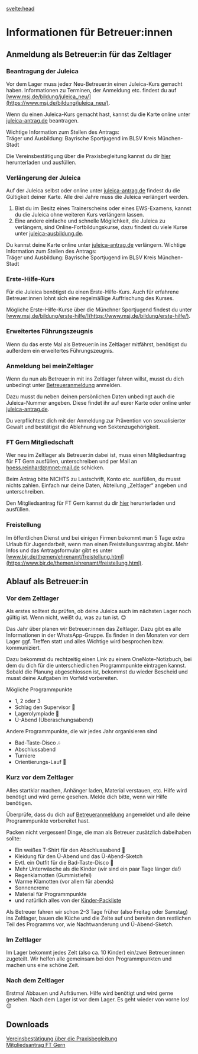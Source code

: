<svelte:head>
<title>Betreuer – Zeltlager – FT München Gern e.V.</title>
</svelte:head>

<div class="content">

# Informationen für Betreuer:innen

## Anmeldung als Betreuer:in für das Zeltlager

### Beantragung der Juleica
Vor dem Lager muss jede:r Neu-Betreuer:in einen Juleica-Kurs gemacht haben.
Informationen zu Terminen, der Anmeldung etc. findest du auf [www.msj.de/bildung/juleica_neu/](https://www.msj.de/bildung/juleica_neu/).

Wenn du einen Juleica-Kurs gemacht hast, kannst du die Karte online unter [juleica-antrag.de](https://juleica-antrag.de) beantragen.

Wichtige Information zum Stellen des Antrags:  
Träger und Ausbildung: Bayrische Sportjugend im BLSV Kreis München-Stadt

Die Vereinsbestätigung über die Praxisbegleitung kannst du dir [hier](/files/Vereinsbestaetigung-Praxisbegleitung.pdf) herunterladen und ausfüllen.

### Verlängerung der Juleica

Auf der Juleica selbst oder online unter [juleica-antrag.de](https://juleica-antrag.de) findest du die Gültigkeit deiner Karte.
Alle drei Jahre muss die Juleica verlängert werden.

1. Bist du im Besitz eines Trainerscheins oder eines EWS-Examens, kannst du die Juleica ohne weiteren Kurs verlängern lassen.
2. Eine andere einfache und schnelle Möglichkeit, die Juleica zu verlängern, sind Online-Fortbildungskurse, dazu findest du viele Kurse unter [juleica-ausbildung.de](https://juleica-ausbildung.de).

Du kannst deine Karte online unter [juleica-antrag.de](https://juleica-antrag.de) verlängern.
Wichtige Information zum Stellen des Antrags:  
Träger und Ausbildung: Bayrische Sportjugend im BLSV Kreis München-Stadt

### Erste-Hilfe-Kurs

Für die Juleica benötigst du einen Erste-Hilfe-Kurs. Auch für erfahrene Betreuer:innen lohnt sich eine regelmäßige Auffrischung des Kurses.

Mögliche Erste-Hilfe-Kurse über die Münchner Sportjugend findest du unter [www.msj.de/bildung/erste-hilfe/](https://www.msj.de/bildung/erste-hilfe/).

### Erweitertes Führungszeugnis

Wenn du das erste Mal als Betreuer:in ins Zeltlager mitfährst, benötigst du außerdem ein erweitertes Führungszeugnis.

### Anmeldung bei meinZeltlager

Wenn du nun als Betreuer:in mit ins Zeltlager fahren willst, musst du dich unbedingt unter [Betreueranmeldung](/intern/betreuer-anmeldung) anmelden.

Dazu musst du neben deinen persönlichen Daten unbedingt auch die Juleica-Nummer angeben.
Diese findet ihr auf eurer Karte oder online unter [juleica-antrag.de](https://juleica-antrag.de).

Du verpflichtest dich mit der Anmeldung zur Prävention von sexualisierter Gewalt und bestätigst die Ablehnung von Sektenzugehörigkeit.

### FT Gern Mitgliedschaft

Wer neu im Zeltlager als Betreuer:in dabei ist, muss einen Mitgliedsantrag für FT Gern ausfüllen, unterschreiben und per Mail an [hoess.reinhard@mnet-mail.de](mailto:hoess.reinhard@mnet-mail.de) schicken.

Beim Antrag bitte NICHTS zu Lastschrift, Konto etc. ausfüllen, du musst nichts zahlen. Einfach nur deine Daten, Abteilung „Zeltlager“ angeben und unterschreiben.

Den Mitgliedsantrag für FT Gern kannst du dir [hier](/files/mitgliedsantrag-2022.jpg) herunterladen und ausfüllen.

### Freistellung

Im öffentlichen Dienst und bei einigen Firmen bekommt man 5 Tage extra Urlaub für Jugendarbeit, wenn man einen Freistellungsantrag abgibt.
Mehr Infos und das Antragsformular gibt es unter [www.bjr.de/themen/ehrenamt/freistellung.html](https://www.bjr.de/themen/ehrenamt/freistellung.html).

## Ablauf als Betreuer:in

### Vor dem Zeltlager

Als erstes solltest du prüfen, ob deine Juleica auch im nächsten Lager noch gültig ist.
Wenn nicht, weißt du, was zu tun ist. 😊

Das Jahr über planen wir Betreuer:innen das Zeltlager.
Dazu gibt es alle Informationen in der WhatsApp-Gruppe.
Es finden in den Monaten vor dem Lager ggf. Treffen statt und alles Wichtige wird besprochen bzw. kommuniziert.

Dazu bekommst du rechtzeitig einen Link zu einem OneNote-Notizbuch, bei dem du dich für die unterschiedlichen Programmpunkte eintragen kannst.
Sobald die Planung abgeschlossen ist, bekommst du wieder Bescheid und musst deine Aufgaben im Vorfeld vorbereiten.

Mögliche Programmpunkte

- 1, 2 oder 3
- Schlag den Supervisor 🥊
- Lagerolympiade 🥇
- Ü-Abend (Überaschungsabend)

Andere Programmpunkte, die wir jedes Jahr organisieren sind

- Bad-Taste-Disco 🎶
- Abschlussabend
- Turniere
- Orientierungs-Lauf 🏃

### Kurz vor dem Zeltlager

Alles startklar machen, Anhänger laden, Material verstauen, etc. Hilfe wird benötigt und wird gerne gesehen.
Melde dich bitte, wenn wir Hilfe benötigen.

Überprüfe, dass du dich auf [Betreueranmeldung](/intern/betreuer-anmeldung) angemeldet und alle deine Programmpunkte vorbereitet hast.

Packen nicht vergessen! Dinge, die man als Betreuer zusätzlich dabeihaben sollte:

- Ein weißes T-Shirt für den Abschlussabend 👚
- Kleidung für den Ü-Abend und das Ü-Abend-Sketch
- Evtl. ein Outfit für die Bad-Taste-Disco 🤡
- Mehr Unterwäsche als die Kinder (wir sind ein paar Tage länger da!)
- Regenklamotten (Gummistiefel)
- Warme Klamotten (vor allem für abends)
- Sonnencreme
- Material für Programmpunkte
- und natürlich alles von der [Kinder-Packliste](/packliste)

Als Betreuer fahren wir schon 2–3 Tage früher (also Freitag oder Samstag) ins Zeltlager, bauen die Küche und die Zelte auf
und bereiten den restlichen Teil des Programms vor, wie Nachtwanderung und Ü-Abend-Sketch.

### Im Zeltlager

Im Lager bekommt jedes Zelt (also ca. 10 Kinder) ein/zwei Betreuer:innen zugeteilt.
Wir helfen alle gemeinsam bei den Programmpunkten und machen uns eine schöne Zeit.

### Nach dem Zeltlager

Erstmal Abbauen und Aufräumen. Hilfe wird benötigt und wird gerne gesehen. 
Nach dem Lager ist vor dem Lager. Es geht wieder von vorne los! 😊

## Downloads

[Vereinsbestätigung über die Praxisbegleitung](/files/Vereinsbestaetigung-Praxisbegleitung.pdf)  
[Mitgliedsantrag FT Gern](/files/mitgliedsantrag-2022.jpg)

</div>
